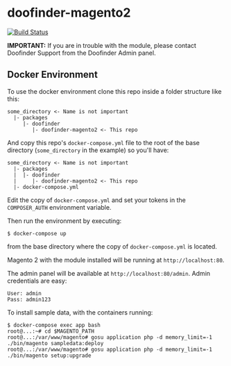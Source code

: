 # doofinder-magento2

[![Build Status](https://travis-ci.org/doofinder/doofinder-magento2.svg?branch=master)](https://travis-ci.org/doofinder/doofinder-magento2)

**IMPORTANT:** If you are in trouble with the module, please contact Doofinder Support from the Doofinder Admin panel.

## Docker Environment

To use the docker environment clone this repo inside a folder structure like this:

```
some_directory <- Name is not important
  |- packages
     |- doofinder
        |- doofinder-magento2 <- This repo
```

And copy this repo's `docker-compose.yml` file to the root of the base directory (`some_directory` in the example) so you'll have:

```
some_directory <- Name is not important
  |- packages
  |  |- doofinder
  |     |- doofinder-magento2 <- This repo
  |- docker-compose.yml
```

Edit the copy of `docker-compose.yml` and set your tokens in the `COMPOSER_AUTH` environment variable.

Then run the environment by executing:

```
$ docker-compose up
```

from the base directory where the copy of `docker-compose.yml` is located.

Magento 2 with the module installed will be running at `http://localhost:80`.

The admin panel will be available at `http://localhost:80/admin`. Admin credentials are easy:

```
User: admin
Pass: admin123
```

To install sample data, with the containers running:

```
$ docker-compose exec app bash
root@...:~# cd $MAGENTO_PATH
root@...:/var/www/magento# gosu application php -d memory_limit=-1 ./bin/magento sampledata:deploy
root@...:/var/www/magento# gosu application php -d memory_limit=-1 ./bin/magento setup:upgrade
```


